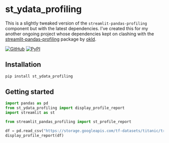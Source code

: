 # st_ydata_profiling
This is a slightly tweaked version of the `streamlit-pandas-profiling` component but with the latest dependencies. I've created this for my another ongoing project whose dependencies kept on clashing with the [streamlit-pandas-profiling](https://github.com/arpy8/st_ydata_profiling) package by [okld](https://github.com/okld).


[![GitHub][github_badge]][github_link] [![PyPI][pypi_badge]][pypi_link] 

## Installation

```sh
pip install st_ydata_profiling
```

## Getting started

```python
import pandas as pd
from st_ydata_profiling import display_profile_report
import streamlit as st

from streamlit_pandas_profiling import st_profile_report

df = pd.read_csv("https://storage.googleapis.com/tf-datasets/titanic/train.csv")
display_profile_report(df)
```

[github_badge]: https://badgen.net/badge/icon/GitHub?icon=github&color=black&label
[github_link]: https://github.com/arpy8/st_ydata_profiling

[pypi_badge]: https://badgen.net/pypi/v/st_ydata_profiling?icon=pypi&color=black&label
[pypi_link]: https://pypi.org/project/st_ydata_profiling
